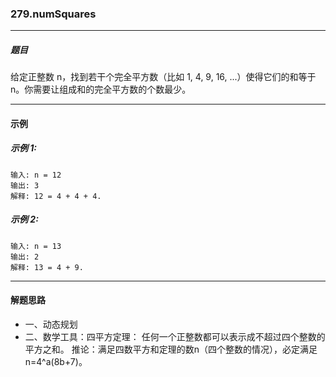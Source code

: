 ### 279.numSquares
----
##### 题目
给定正整数 n，找到若干个完全平方数（比如 1, 4, 9, 16, ...）使得它们的和等于 n。你需要让组成和的完全平方数的个数最少。

----
#### 示例

##### 示例 1:

```
输入: n = 12
输出: 3 
解释: 12 = 4 + 4 + 4.
```

##### 示例 2:

```
输入: n = 13
输出: 2
解释: 13 = 4 + 9.
```
----
#### 解题思路
- 一、动态规划
- 二、数学工具：四平方定理： 任何一个正整数都可以表示成不超过四个整数的平方之和。 推论：满足四数平方和定理的数n（四个整数的情况），必定满足 n=4^a(8b+7)。